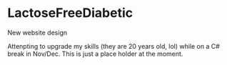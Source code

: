 # LactoseFreeDiabetic
New website design

Attenpting to upgrade my skills (they are 20 years old, lol) while on a C# break in Nov/Dec. This is just a place holder at the moment.
